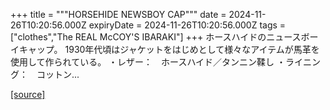 +++
title = """HORSEHIDE NEWSBOY CAP"""
date = 2024-11-26T10:20:56.000Z
expiryDate = 2024-11-26T10:20:56.000Z
tags = ["clothes","The REAL McCOY'S IBARAKI"]
+++
ホースハイドのニュースボーイキャップ。 1930年代頃はジャケットをはじめとして様々なアイテムが馬革を使用して作られている。 ・レザー：　ホースハイド／タンニン鞣し ・ライニング：　コットン...

[[source]](https://the-realmccoys.ocnk.net/product/1470)
